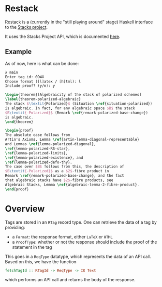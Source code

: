 # Restack

Restack is a (currently in the "still playing around" stage) Haskell interface to the [Stacks project](https://github.com/stacks/stacks-project).

It uses the Stacks Project API, which is documented [here](http://stacks.math.columbia.edu/api).

## Example

As of now, here is what can be done:

```latex
λ main
Enter tag id: 0D4X
Choose format ([l]atex / [h]tml): l
Include proof? (y/n): y

\begin{theorem}[Algebraicity of the stack of polarized schemes]
\label{theorem-polarized-algebraic}
The stack $\textit{Polarized}$ (Situation \ref{situation-polarized})
is algebraic. In fact, for any algebraic space $B$ the stack
$B\textit{-Polarized}$ (Remark \ref{remark-polarized-base-change})
is algebraic.
\end{theorem}

\begin{proof}
The absolute case follows from
Artin's Axioms, Lemma \ref{artin-lemma-diagonal-representable}
and Lemmas \ref{lemma-polarized-diagonal},
\ref{lemma-polarized-RS-star},
\ref{lemma-polarized-limits},
\ref{lemma-polarized-existence}, and
\ref{lemma-polarized-defo-thy}.
The case over $B$ follows from this, the description of
$B\textit{-Polarized}$ as a $2$-fibre product in
Remark \ref{remark-polarized-base-change}, and the fact
that algebraic stacks have $2$-fibre products, see
Algebraic Stacks, Lemma \ref{algebraic-lemma-2-fibre-product}.
\end{proof}
```
    
# Overview

Tags are stored in an `RTag` record type. One can retrieve the data of a tag by providing:

* a `Format`: the response format, either `LaTeX` or `HTML`
* a `ProofType`: whether or not the response should include the proof of the statement in the tag

This goes in a `ReqType` datatype, which represents the data of an API call. Based on this, we have the function

```haskell
fetchTagId :: RTagId -> ReqType -> IO Text
```

which performs an API call and returns the body of the response. 
